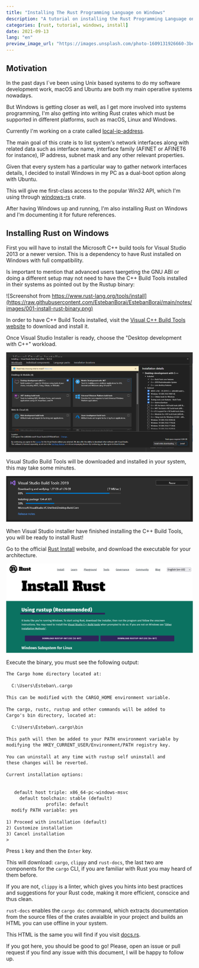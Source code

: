 ```yaml
---
title: "Installing The Rust Programming Language on Windows"
description: "A tutorial on installing the Rust Programming Language on Windows."
categories: [rust, tutorial, windows, install]
date: 2021-09-13
lang: "en"
preview_image_url: "https://images.unsplash.com/photo-1609131926660-3bec9d472529?ixid=MnwxMjA3fDB8MHxwaG90by1wYWdlfHx8fGVufDB8fHx8&ixlib=rb-1.2.1&auto=format&fit=crop&w=2070&q=80"
---
```


## Motivation

In the past days I´ve been using Unix based systems to do my software
development work, macOS and Ubuntu are both my main operative systems nowadays.

But Windows is getting closer as well, as I get more involved into systems
programming, I'm also getting into writing Rust crates which must be supported in
different platforms, such as macOS, Linux and Windows.

Currently I'm working on a crate called [local-ip-address](https://github.com/EstebanBorai/local-ip-address).

The main goal of this crate is to list system's network interfaces along
with related data such as interface name, interface family (AFINET or AFINET6 for instance),
IP address, subnet mask and any other relevant properties.

Given that every system has a particular way to gather network interfaces
details, I decided to install Windows in my PC as a dual-boot option along with Ubuntu.

This will give me first-class access to the popular Win32 API, which I'm using through [windows-rs](https://github.com/microsoft/windows-rs) crate.

After having Windows up and running, I'm also installing Rust on Windows and I'm documenting
it for future references.

## Installing Rust on Windows

First you will have to install the Microsoft C++ build tools for Visual Studio 2013
or a newer version. This is a dependency to have Rust installed on Windows with full
compatibility.

Is important to mention that advanced users taergeting the GNU ABI or doing a different
setup may not need to have the C++ Build Tools installed in their systems as pointed out
by the Rustup binary:

![Screenshot from https://www.rust-lang.org/tools/install](https://raw.githubusercontent.com/EstebanBorai/EstebanBorai/main/notes/images/001-install-rust-binary.png)

In order to have C++ Build Tools installed, visit the [Visual C++ Build Tools website](https://visualstudio.microsoft.com/visual-cpp-build-tools/) to download and install it.

Once Visual Studio Installer is ready, choose the "Desktop development with C++" workload.

![Visual Studio Installer with the C++ Workload Selected](https://raw.githubusercontent.com/EstebanBorai/EstebanBorai/main/notes/images/001-vs-installer.png)

Visual Studio Build Tools will be downloaded and installed in your system, this may take
some minutes.

![Visual Studio Installer with the C++ Workload Selected](https://raw.githubusercontent.com/EstebanBorai/EstebanBorai/main/notes/images/001-vs-build-tools-installation.png)

When Visual Studio installer have finished installing the C++ Build Tools, you will be
ready to install Rust!

Go to the official [Rust Install](https://www.rust-lang.org/tools/install) website, and
download the executable for your architecture.

![Rust Install Website](https://raw.githubusercontent.com/EstebanBorai/EstebanBorai/main/notes/images/001-install-rust-website.png)

Execute the binary, you must see the following output:

```
The Cargo home directory located at:

  C:\Users\Esteban\.cargo

This can be modified with the CARGO_HOME environment variable.

The cargo, rustc, rustup and other commands will be added to
Cargo's bin directory, located at:

  C:\Users\Esteban\.cargo\bin

This path will then be added to your PATH environment variable by
modifying the HKEY_CURRENT_USER/Environment/PATH registry key.

You can uninstall at any time with rustup self uninstall and
these changes will be reverted.

Current installation options:


   default host triple: x86_64-pc-windows-msvc
     default toolchain: stable (default)
               profile: default
  modify PATH variable: yes

1) Proceed with installation (default)
2) Customize installation
3) Cancel installation
>
```

Press `1` key and then the `Enter` key.

This will download: `cargo`, `clippy` and `rust-docs`, the last two
are components for the `cargo` CLI, if you are familiar with Rust you may
heard of them before.

If you are not, `clippy` is a linter, which gives you hints into best practices
and suggestions for your Rust code, making it more efficient, conscice and thus
clean.

`rust-docs` enables the `cargo doc` command, which extracts documentation from the
source files of the crates avaialble in your project and builds an HTML you can use
offline in your system.

This HTML is the same you will find if you visit [docs.rs](https://docs.rs).

If you got here, you should be good to go! Please, open an issue or pull request if you
find any issue with this document, I will be happy to follow up.
